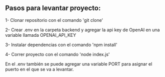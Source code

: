 ## Pasos para levantar proyecto:
1- Clonar repositorio con el comando 'git clone' 

2- Crear .env en la carpeta backend y agregar la api key de OpenAI en una variable llamada OPENAI_API_KEY

3- Instalar dependencias con el comando 'npm install'

4- Correr proyecto con el comando 'node index.js' 

En el .env también se puede agregar una variable PORT para asignar el puerto en el que se va a levantar.